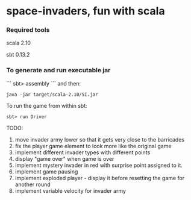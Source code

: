 space-invaders, fun with scala
==============================

<h3>Required tools</h3>

scala 2.10

sbt 0.13.2

<h3>To generate and run executable jar</h3>
```
sbt> assembly
```
and then:

```
java -jar target/scala-2.10/SI.jar
````

To run the game from within sbt:

```
sbt> run Driver
```

TODO:

1) move invader army lower so that it gets very close to the barricades
2) fix the player game element to look more like the original game
3) implement different invader types with different points
4) display "game over" when game is over
5) implement mystery invader in red with surprise point assigned to it.
6) implement game pausing
7) implement exploded player - display it before resetting the game for another round
8) implement variable velocity for invader army

